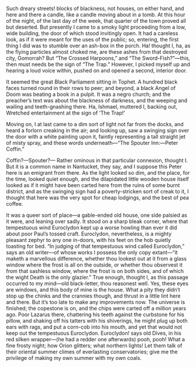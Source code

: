 Such dreary streets! blocks of blackness, not houses, on either hand, and here and there a candle, like a candle moving about in a tomb.
At this hour of the night, of the last day of the week, that quarter of the town proved all but deserted.
But presently I came to a smoky light proceeding from a low, wide building, the door of which stood invitingly open.
It had a careless look, as if it were meant for the uses of the public; so, entering, the first thing I did was to stumble over an ash-box in the porch.
Ha! thought
I, ha, as the flying particles almost choked me, are these ashes from that destroyed city, Gomorrah?
But “The Crossed Harpoons,” and “The Sword-Fish?”—this, then must needs be the sign of
“The Trap.”
However, I picked myself up and hearing a loud voice within, pushed on and opened a second, interior door.

It seemed the great Black Parliament sitting in Tophet.
A hundred black faces turned round in their rows to peer; and beyond, a black Angel of Doom was beating a book in a pulpit.
It was a negro church; and the preacher’s text was about the blackness of darkness, and the weeping and wailing and teeth-gnashing there.
Ha, Ishmael, muttered I, backing out, Wretched entertainment at the sign of ‘The Trap!’

Moving on, I at last came to a dim sort of light not far from the docks, and heard a forlorn creaking in the air; and looking up, saw a swinging sign over the door with a white painting upon it, faintly representing a tall straight jet of misty spray, and these words underneath—“The Spouter Inn:—Peter Coffin.”

Coffin?—Spouter?—
Rather ominous in that particular connexion, thought I.
But it is a common name in Nantucket, they say, and I suppose this Peter here is an emigrant from there.
As the light looked so dim, and the place, for the time, looked quiet enough, and the dilapidated little wooden house itself looked as if it might have been carted here from the ruins of some burnt district, and as the swinging sign had a poverty-stricken sort of creak to it, I thought that here was the very spot for cheap lodgings, and the best of pea coffee.

It was a queer sort of place—a gable-ended old house, one side palsied as it were, and leaning over sadly.
It stood on a sharp bleak corner, where that tempestuous wind Euroclydon kept up a worse howling than ever it did about poor Paul’s tossed craft.
Euroclydon, nevertheless, is a mighty pleasant zephyr to any one in-doors, with his feet on the hob quietly toasting for bed.
“In judging of that tempestuous wind called Euroclydon,” says an old writer—of whose works I possess the only copy extant—“it maketh a marvellous difference, whether thou lookest out at it from a glass window where the frost is all on the outside, or whether thou observest it from that sashless window, where the frost is on both sides, and of which the wight Death is the only glazier.”
True enough, thought I, as this passage occurred to my mind—old black-letter, thou reasonest well.
Yes, these eyes are windows, and this body of mine is the house.
What a pity they didn’t stop up the chinks and the crannies though, and thrust in a little lint here and there.
But it’s too late to make any improvements now.
The universe is finished; the copestone is on, and the chips were carted off a million years ago.
Poor Lazarus there, chattering his teeth against the curbstone for his pillow, and shaking off his tatters with his shiverings, he might plug up both ears with rags, and put a corn-cob into his mouth, and yet that would not keep out the tempestuous Euroclydon.
Euroclydon! says old
Dives, in his red silken wrapper—(he had a redder one afterwards) pooh, pooh!
What a fine frosty night; how Orion glitters; what northern lights!
Let them talk of their oriental summer climes of everlasting conservatories; give me the privilege of making my own summer with my own coals.

